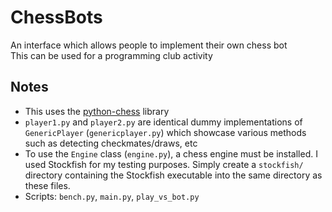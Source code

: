 # ChessBots  

An interface which allows people to implement their own chess bot  
This can be used for a programming club activity  

## Notes  

- This uses the [python-chess](https://python-chess.readthedocs.io/en/latest/) library  
- `player1.py` and `player2.py` are identical dummy implementations of `GenericPlayer` (`genericplayer.py`) which showcase various methods such as detecting checkmates/draws, etc  
- To use the `Engine` class (`engine.py`), a chess engine must be installed. I used Stockfish for my testing purposes. Simply create a `stockfish/` directory containing the Stockfish executable into the same directory as these files.  
- Scripts: `bench.py`, `main.py`, `play_vs_bot.py`